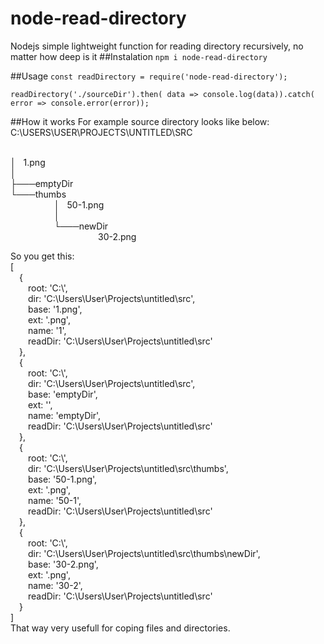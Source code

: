 # node-read-directory
Nodejs simple lightweight function for reading directory recursively, no matter how deep is it
##Instalation
`npm i node-read-directory`

##Usage
`const readDirectory = require('node-read-directory');`

`readDirectory('./sourceDir').then( data => console.log(data)).catch( error => console.error(error));`

##How it works
For example source directory looks like below:<br/>
C:\USERS\USER\PROJECTS\UNTITLED\SRC </p>  
│&nbsp;&nbsp;&nbsp;1.png  
│  
├───emptyDir  
└───thumbs  
&emsp;&emsp;&emsp;&emsp;&emsp;│&nbsp;&nbsp;&nbsp;50-1.png  
&emsp;&emsp;&emsp;&emsp;&emsp;│  
&emsp;&emsp;&emsp;&emsp;&emsp;└───newDir  
&emsp;&emsp;&emsp;&emsp;&emsp;&emsp;&emsp;&emsp;&emsp;&emsp;30-2.png  

So you get this:  
[  
  &emsp;{  
    &emsp;&emsp;root: 'C:\\',  
    &emsp;&emsp;dir: 'C:\\Users\\User\\Projects\\untitled\\src',  
    &emsp;&emsp;base: '1.png',  
    &emsp;&emsp;ext: '.png',  
    &emsp;&emsp;name: '1',  
    &emsp;&emsp;readDir: 'C:\\Users\\User\\Projects\\untitled\\src'  
  &emsp;},  
  &emsp;{  
    &emsp;&emsp;root: 'C:\\',  
    &emsp;&emsp;dir: 'C:\\Users\\User\\Projects\\untitled\\src',  
    &emsp;&emsp;base: 'emptyDir',  
    &emsp;&emsp;ext: '',  
    &emsp;&emsp;name: 'emptyDir',  
    &emsp;&emsp;readDir: 'C:\\Users\\User\\Projects\\untitled\\src'    
  &emsp;},  
  &emsp;{  
    &emsp;&emsp;root: 'C:\\',    
    &emsp;&emsp;dir: 'C:\\Users\\User\\Projects\\untitled\\src\\thumbs',  
    &emsp;&emsp;base: '50-1.png',  
    &emsp;&emsp;ext: '.png',  
    &emsp;&emsp;name: '50-1',  
    &emsp;&emsp;readDir: 'C:\\Users\\User\\Projects\\untitled\\src'  
  &emsp;},  
  &emsp;{    
    &emsp;&emsp;root: 'C:\\',    
    &emsp;&emsp;dir: 'C:\\Users\\User\\Projects\\untitled\\src\\thumbs\\newDir',  
    &emsp;&emsp;base: '30-2.png',  
    &emsp;&emsp;ext: '.png',  
    &emsp;&emsp;name: '30-2',  
    &emsp;&emsp;readDir: 'C:\\Users\\User\\Projects\\untitled\\src'  
  &emsp;}  
]
<br/>
That way very usefull for coping files and directories.
 

